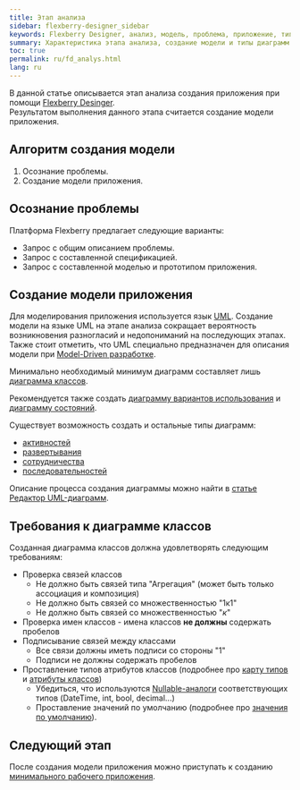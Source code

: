 ```yaml
---
title: Этап анализа
sidebar: flexberry-designer_sidebar
keywords: Flexberry Designer, анализ, модель, проблема, приложение, типы диаграмм, UML, этапы создания приложения
summary: Характеристика этапа анализа, создание модели и типы диаграмм
toc: true
permalink: ru/fd_analys.html
lang: ru
---
```


В данной статье описывается этап анализа создания приложения при помощи [Flexberry Desinger](fd_flexberry-designer.html).  
Результатом выполнения данного этапа считается создание модели приложения.

## Алгоритм создания модели

1. Осознание проблемы.
2. Создание модели приложения.

## Осознание проблемы

Платформа Flexberry предлагает следующие варианты:

* Запрос с общим описанием проблемы.
* Запрос с составленной спецификацией.
* Запрос с составленной моделью и прототипом приложения.

## Создание модели приложения

Для моделирования приложения используется язык [UML](http://ru.wikipedia.org/wiki/UML). Создание модели на языке UML на этапе анализа сокращает вероятность возникновения разногласий и недопониманий на последующих этапах. Также стоит отметить, что UML специально предназначен для описания модели при [Model-Driven разработке](fd_code-generation.html).

Минимально необходимый минимум диаграмм составляет лишь [диаграмма классов](fd_class-diagram.html).

Рекомендуется также создать [диаграмму вариантов использования](fd_use-case-diagram.html) и [диаграмму состояний](fd_statechart-diagram.html).

Существует возможность создать и остальные типы диаграмм:

* [активностей](fd_activity-diagram.html)
* [развертывания](fd_deployment-diagram.html)
* [сотрудничества](fd_collaboration-diagram.html)
* [последовательностей](fd_sequence-diagram.html)

Описание процесса создания диаграммы можно найти в [статье Редактор UML-диаграмм](fd_editing-diagram.html).

## Требования к диаграмме классов

Созданная диаграмма классов должна удовлетворять следующим требованиям:

* Проверка связей классов
  * Не должно быть связей типа "Агрегация" (может быть только ассоциация и композиция)
  * Не должно быть связей со множественностью "1к1"
  * Не должно быть связей со множественностью "*к*"
* Проверка имен классов - имена классов __не должны__ содержать пробелов
* Подписывание связей между классами
  * Все связи должны иметь подписи со стороны "1"
  * Подписи не должны содержать пробелов
* Проставление типов атрибутов классов (подробнее про [карту типов](fd_types-map.html) и [атрибуты классов](fo_attributes-class-data.html))
  * Убедиться, что используются [Nullable-аналоги](fd_nullable-types.html) соответствующих типов (DateTime, int, bool, decimal...)
  * Проставление значений по умолчанию (подробнее про [значения по умолчанию](fo_features-dafault-value.html)).

## Следующий этап

После создания модели приложения можно приступать к созданию [минимального рабочего приложения](fd_prototype-creation.html).
